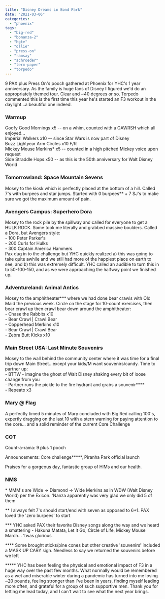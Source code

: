 ```yaml
---
title: "Disney Dreams in Bond Park"
date: "2021-03-06"
categories: 
  - "phoenix"
tags: 
  - "big-red"
  - "bonanza-2"
  - "hgtv"
  - "ollie"
  - "press-on"
  - "ramsay"
  - "schroeder"
  - "term-paper"
  - "torpedo"
---
```


9 PAX plus Press On's pooch gathered at Phoenix for YHC's 1 year anniversary. As the family is huge fans of Disney I figured we'd do an appropriately themed tour. Clear and ~40 degrees or so. Torpedo commented this is the first time this year he's started an F3 workout in the daylight...a beautiful one indeed.

### Warmup

Goofy Good Mornings x5 -- on a whim, counted with a GAWRSH which all enjoyed...  
Imperial Walkers x10 -- since Star Wars is now part of Disney  
Buzz Lightyear Arm Circles x10 F/R  
Mickey Mouse Merkins\* x5 -- counted in a high pitched Mickey voice upon request  
Side Straddle Hops x50 -- as this is the 50th anniversary for Walt Disney World

### Tomorrowland: Space Mountain Sevens

Mosey to the kiosk which is perfectly placed at the bottom of a hill. Called 7's with burpees and star jumps. Started with 0 burpees\*\* + 7 SJ's to make sure we got the maximum amount of pain.

### Avengers Campus: Superhero Dora

Mosey to the rock pile by the spillway and called for everyone to get a HULK ROCK. Some took me literally and grabbed massive boulders. Called a Dora, but Avengers style:  
\- 100 Peter Parker's  
\- 200 Curls for Hulks  
\- 300 Captain America Hammers  
Pax dug in to the challenge but YHC quickly realized a) this was going to take quite awhile and we still had more of the happiest place on earth to see, and b) this was extremely difficult. YHC called an audible to turn this in to 50-100-150, and as we were approaching the halfway point we finished up.

### Adventureland: Animal Antics

Mosey to the amphitheater\*\*\* where we had done bear crawls with Old Maid the previous week. Circle on the stage for 10-count exercises, then bear crawl up then crawl bear down around the amphitheater:  
\- Chase the Rabbits x10  
\- Bear Crawl | Crawl Bear  
\- Copperhead Merkins x10  
\- Bear Crawl | Crawl Bear  
\- Zebra Butt Kicks x10

### Main Street USA: Last Minute Souvenirs

Mosey to the wall behind the community center where it was time for a final trip down Main Street...except your kids/M want souvenirs/candy. Time to partner up:  
\- BTTW - imagine the ghost of Walt Disney shaking every bit of loose change from you  
\- Partner runs the pickle to the fire hydrant and grabs a souvenir\*\*\*\*  
\- Repeato x3

### Mary @ Flag

A perfectly timed 5 minutes of Mary concluded with Big Red calling 100's, expertly dragging on the last 10 with a stern warning for paying attention to the core... and a solid reminder of the current Core Challenge

### COT

Count-a-rama: 9 plus 1 pooch

Announcements: Core challenge\*\*\*\*\*, Piranha Park official launch

Praises for a gorgeous day, fantastic group of HIMs and our health.

### NMS

\* MMM's are Wide -> Diamond -> Wide Merkins as in WDW (Walt Disney World) per the Exicon. 'Nanza apparently was very glad we only did 5 of them  
  
\*\* I always felt 7's should start/end with seven as opposed to 6+1. PAX loved the 'zero burpees' to start  
  
\*\*\* YHC asked PAX their favorite Disney songs along the way and we heard a smattering - Hakuna Matata, Let It Go, Circle of Life, Mickey Mouse March... 'twas glorious  
  
\*\*\*\* Some brought sticks/pine cones but other creative 'souvenirs' included a MASK UP CARY sign. Needless to say we returned the souvenirs before we left  
  
\*\*\*\*\* YHC has been feeling the physical and emotional impact of F3 in a huge way over the past few months. What normally would be remembered as a wet and miserable winter during a pandemic has turned into me losing ~20 pounds, feeling stronger than I've been in years, finding myself leading more often, and grateful for a group of such supportive men. Thank you for letting me lead today, and I can't wait to see what the next year brings.
